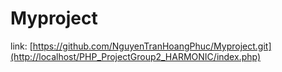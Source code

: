 # Myproject
link: [https://github.com/NguyenTranHoangPhuc/Myproject.git](http://localhost/PHP_ProjectGroup2_HARMONIC/index.php)
